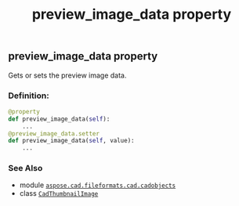 ﻿---
title: preview_image_data property
second_title: Aspose.CAD for Python via .NET API References
description: 
type: docs
weight: 40
url: /python-net/aspose.cad.fileformats.cad.cadobjects/cadthumbnailimage/preview_image_data/
is_root: false
---

## preview_image_data property


Gets or sets the preview image data.
### Definition:
```python
@property
def preview_image_data(self):
    ...
@preview_image_data.setter
def preview_image_data(self, value):
    ...
```

### See Also
* module [`aspose.cad.fileformats.cad.cadobjects`](../../)
* class [`CadThumbnailImage`](/cad/python-net/aspose.cad.fileformats.cad.cadobjects/cadthumbnailimage)
